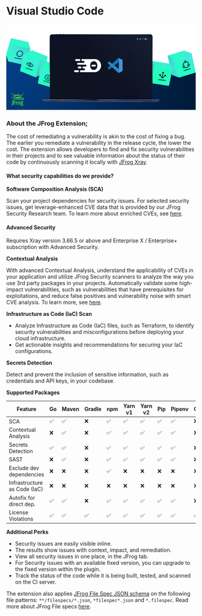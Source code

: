 # Visual Studio Code

![](../../.gitbook/assets/vscode-header.png)

### About the JFrog Extension;

The cost of remediating a vulnerability is akin to the cost of fixing a bug. The earlier you remediate a vulnerability in the release cycle, the lower the cost. The extension allows developers to find and fix security vulnerabilities in their projects and to see valuable information about the status of their code by continuously scanning it locally with [JFrog Xray](https://jfrog.com/xray/).

#### What security capabilities do we provide?

**Software Composition Analysis (SCA)**

Scan your project dependencies for security issues. For selected security issues, get leverage-enhanced CVE data that is provided by our JFrog Security Research team. To learn more about enriched CVEs, see [here](https://jfrog.com/help/r/jfrog-security-documentation/jfrog-security-cve-research-and-enrichment).

#### Advanced Security

Requires Xray version 3.66.5 or above and Enterprise X / Enterprise+ subscription with Advanced Security.

**Contextual Analysis**

With advanced Contextual Analysis, understand the applicability of CVEs in your application and utilize JFrog Security scanners to analyze the way you use 3rd party packages in your projects. Automatically validate some high-impact vulnerabilities, such as vulnerabilities that have prerequisites for exploitations, and reduce false positives and vulnerability noise with smart CVE analysis. To learn more, see [here](https://jfrog.com/help/r/jfrog-security-documentation/vulnerability-contextual-analysis).

**Infrastructure as Code (IaC) Scan**

* Analyze Infrastructure as Code (IaC) files, such as Terraform, to identify security vulnerabilities and misconfigurations before deploying your cloud infrastructure.
* Get actionable insights and recommendations for securing your IaC configurations.

**Secrets Detection**

Detect and prevent the inclusion of sensitive information, such as credentials and API keys, in your codebase.

**Supported Packages**

<table><thead><tr><th width="257">Feature</th><th>Go</th><th width="100">Maven</th><th>Gradle</th><th>npm</th><th>Yarn v1</th><th>Yarn v2</th><th>Pip</th><th>Pipenv</th><th>Conda</th><th>Poetry</th><th>.NET CLI</th><th>NuGet</th><th>Terraform</th></tr></thead><tbody><tr><td>SCA</td><td>✅</td><td>✅</td><td>❌</td><td>✅</td><td>✅</td><td>✅</td><td>✅</td><td>✅</td><td>❌</td><td>✅</td><td>✅</td><td>✅</td><td>❌</td></tr><tr><td>Contextual Analysis</td><td>❌</td><td>✅</td><td>❌</td><td>✅</td><td>✅</td><td>✅</td><td>✅</td><td>✅</td><td>❌</td><td>✅</td><td>❌</td><td>❌</td><td>❌</td></tr><tr><td>Secrets Detection</td><td>✅</td><td>✅</td><td>❌</td><td>✅</td><td>✅</td><td>✅</td><td>✅</td><td>✅</td><td>❌</td><td>✅</td><td>✅</td><td>✅</td><td>✅</td></tr><tr><td>SAST</td><td>❌</td><td>✅</td><td>❌</td><td>✅</td><td>✅</td><td>✅</td><td>✅</td><td>✅</td><td>❌</td><td>✅</td><td>❌</td><td>❌</td><td>❌</td></tr><tr><td>Exclude dev dependencies</td><td>❌</td><td>❌</td><td>❌</td><td>✅</td><td>❌</td><td>❌</td><td>❌</td><td>❌</td><td>❌</td><td>❌</td><td>❌</td><td>❌</td><td>❌</td></tr><tr><td>Infrastructure as Code (IaC)</td><td>❌</td><td>❌</td><td>❌</td><td>❌</td><td>❌</td><td>❌</td><td>❌</td><td>❌</td><td>❌</td><td>❌</td><td>❌</td><td>❌</td><td>✅</td></tr><tr><td>Autofix for direct dep.</td><td>✅</td><td>✅</td><td>❌</td><td>✅</td><td>✅</td><td>✅</td><td>✅</td><td>✅</td><td>❌</td><td>✅</td><td>✅</td><td>✅</td><td>❌</td></tr><tr><td>License Violations</td><td>✅</td><td>✅</td><td>✅</td><td>✅</td><td>✅</td><td>✅</td><td>✅</td><td>✅</td><td>✅</td><td>✅</td><td>✅</td><td>✅</td><td>✅</td></tr></tbody></table>

**Additional Perks**

* Security issues are easily visible inline.
* The results show issues with context, impact, and remediation.
* View all security issues in one place, in the JFrog tab.
* For Security issues with an available fixed version, you can upgrade to the fixed version within the plugin.
* Track the status of the code while it is being built, tested, and scanned on the CI server.

The extension also applies [JFrog File Spec JSON schema](https://raw.githubusercontent.com/jfrog/jfrog-cli/master/schema/filespec-schema.json) on the following file patterns: `**/filespecs/*.json`, `*filespec*.json` and `*.filespec`. Read more about JFrog File specs [here](https://www.jfrog.com/confluence/display/JFROG/FileSpec).
